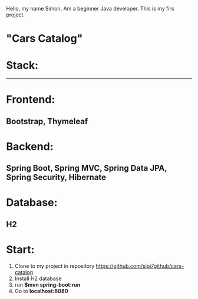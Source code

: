 Hello, my name Simon. Am a beginner Java developer. This is my firs project.
# "Cars Catalog"

# Stack:
-----------
# Frontend:
Bootstrap,
Thymeleaf
-----------
# Backend:
Spring Boot,
Spring MVC,
Spring Data JPA,
Spring Security,
Hibernate
-----------
# Database:
H2
-----------
# Start:
1. Clone to my project in repository https://github.com/sipi7github/cars-catalog
2. Install H2 database
3. run **$mvn spring-boot:run**
4. Go to **localhost:8080**
